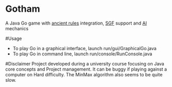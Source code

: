 Gotham
======

A Java Go game with [ancient rules](http://en.wikipedia.org/wiki/Rules_of_Go) integration, [SGF](http://en.wikipedia.org/wiki/Smart_Game_Format) support and [AI](http://en.wikipedia.org/wiki/Negamax) mechanics

#Usage
- To play Go in a graphical interface, launch run/gui/GraphicalGo.java
- To play Go in command line, launch run/console/RunConsole.java

#Disclaimer
Project developed during a university course focusing on Java core concepts and Project management.
It can be buggy if playing against a computer on Hard difficulty. The MinMax algorithm also seems to be quite slow.
